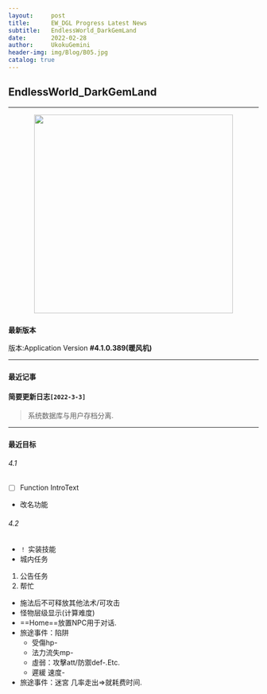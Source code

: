 ```yaml
---
layout:     post
title:      EW_DGL Progress Latest News
subtitle:   EndlessWorld_DarkGemLand
date:       2022-02-28
author:     UkokuGemini
header-img: img/Blog/B05.jpg
catalog: true
---
```


## EndlessWorld_DarkGemLand
---
<center><img src="https://github.com/UkokuGemini/UkokuGemini.github.io/blob/MainBranches/img/EndlessWorld_DarkGemLand/ReadMeLogo.png?raw=true" width="400"></center>


### `最新版本`
版本:Application Version **#4.1.0.389(暖风机)**

  ---  
  
### `最近记事`

#### 简要更新日志`[2022-3-3]`

>系统数据库与用户存档分离.

---

### `最近目标`
  ###### 4.1
- [ ] Function IntroText
- 改名功能
###### 4.2
- `！` 实装技能
- 城内任务
1. 公告任务
2. 帮忙
- 施法后不可释放其他法术/可攻击
- 怪物层级显示(计算难度)
- ==Home==放置NPC用于对话.
- 旅途事件：陷阱
	- 受傷hp-
	- 法力流失mp-
	- 虛弱：攻擊att/防禦def-.Etc.
	- 遲緩 速度-
- 旅途事件：迷宮 几率走出=>就耗费时间.
  
